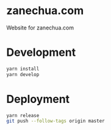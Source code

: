 # zanechua.com

Website for zanechua.com

# Development
```bash
yarn install
yarn develop
```

# Deployment
```bash
yarn release
git push --follow-tags origin master
```